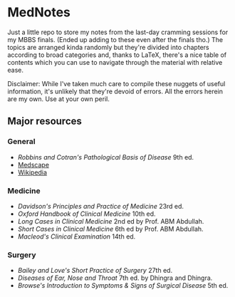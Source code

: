 # MedNotes
Just a little repo to store my notes from the last-day cramming sessions
 for my MBBS finals. (Ended up adding to these even after the finals tho.)
 The topics are arranged kinda randomly but they're divided into chapters
 according to broad categories and, thanks to LaTeX, there's a nice
 table of contents which you can use to navigate through the material with
 relative ease. 

 Disclaimer: While I've taken much care to compile these nuggets
 of useful information, it's unlikely that they're devoid of errors.
 All the errors herein are my own. Use at your own peril.

## Major resources
### General
- _Robbins and Cotran's Pathological Basis of Disease_ 9th ed.
- [Medscape](https://emedicine.medscape.com)
- [Wikipedia](https://en.wikipedia.org)

### Medicine
- _Davidson's Principles and Practice of Medicine_ 23rd ed.
- _Oxford Handbook of Clinical Medicine_ 10th ed.
- _Long Cases in Clinical Medicine_ 2nd ed by Prof. ABM Abdullah.
- _Short Cases in Clinical Medicine_ 6th ed by Prof. ABM Abdullah.
- _Macleod's Clinical Examination_ 14th ed.

### Surgery
- _Bailey and Love's Short Practice of Surgery_ 27th ed.
- _Diseases of Ear, Nose and Throat_ 7th ed. by Dhingra and Dhingra.
- _Browse's Introduction to Symptoms & Signs of Surgical Disease_ 5th ed.
